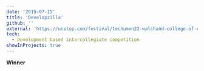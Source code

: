 ```yaml
---
date: '2019-07-15'
title: 'Developzilla'
github: ''
external: 'https://unstop.com/festival/techumen22-walchand-college-of-engineering-wce-sangli-21239'
tech:
  - Development based intercollegiate competition
showInProjects: true
---
```


**Winner**
